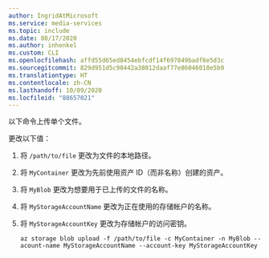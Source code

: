 ```yaml
---
author: IngridAtMicrosoft
ms.service: media-services
ms.topic: include
ms.date: 08/17/2020
ms.author: inhenkel
ms.custom: CLI
ms.openlocfilehash: affd55d65ed8454ebfcdf14f697849badf8e5d3c
ms.sourcegitcommit: 829d951d5c90442a38012daaf77e86046018e5b9
ms.translationtype: HT
ms.contentlocale: zh-CN
ms.lasthandoff: 10/09/2020
ms.locfileid: "88657021"
---
```

<!-- ### Upload files with the CLI -->

以下命令上传单个文件。  

更改以下值：

1. 将 `/path/to/file` 更改为文件的本地路径。  
1. 将 `MyContainer` 更改为先前使用资产 ID（而非名称）创建的资产。
1. 将 `MyBlob` 更改为想要用于已上传的文件的名称。
1. 将 `MyStorageAccountName` 更改为正在使用的存储帐户的名称。
1. 将 `MyStorageAccountKey` 更改为存储帐户的访问密钥。

    ```azurecli
    az storage blob upload -f /path/to/file -c MyContainer -n MyBlob --acount-name MyStorageAccountName --account-key MyStorageAccountKey
    ```
